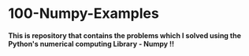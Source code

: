 # 100-Numpy-Examples

#### This is repository that contains the problems which I solved using the Python's numerical computing Library - Numpy !!
